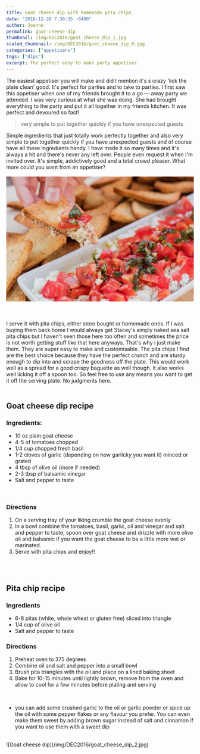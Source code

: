 ```yaml
---
title: Goat cheese dip with homemade pita chips
date: "2016-12-28 7:30:35 -0400"
author: Joanne
permalink: goat-cheese-dip
thumbnail: /img/DEC2016/goat_cheese_dip_1.jpg
scaled_thumbnail: /img/DEC2016/goat_cheese_dip_0.jpg
categories: ["appetizers"]
tags: ["dips"]
excerpt: The perfect easy to make party appetiser
---
```


The easiest appetiser you will make and did I mention it's s crazy 'lick the plate clean' good. It's perfect for parties and to take to parties. I first saw this appetiser when one of my friends brought it to a go &mdash; away party we attended. I was very curious at what she was doing. She had brought everything to the party and put it all together in my friends kitchen. It was perfect and devoured so fast!
<br>

> very simple to put together quickly if you have unexpected guests

Simple ingredients that just totally work perfectly together and also very simple to put together quickly if you have unexpected guests and of course have all these ingredients handy.  I have made it so many times and it's always a hit and there's never any left over.  People even request it when I'm invited over.  It's simple, addictively good and a total crowd pleaser. What more could you want from an appetiser?
<br>
<br>
![Goat cheese dip](/img/DEC2016/goat_cheese_dip_3.jpg)  
<br>
<br>

I serve it with pita chips, either store bought or homemade ones. If I was buying them back home I would always get Stacey's simply naked sea salt pita chips but I haven't seen those here too often and sometimes the price is not worth getting stuff like that here anyways. That's why i just make them. They are super easy to make and customisable. The pita chips I find are the best choice because they have the perfect crunch and are sturdy enough to dip into and scrape the goodness off the plate.  This would work well as a spread for a good crispy baguette as well though.  It also works well licking it off a spoon too. So feel free to use any means you want to get it off the serving plate. No judgments here.  
<br>

## Goat cheese dip recipe

### Ingredients:

* 10 oz plain goat cheese
* 4-5 of tomatoes chopped
* 1/4 cup chopped fresh basil
* 1-2 cloves of garlic (depending on how garlicky you want it) minced or grated
* 4 tbsp of olive oil (more if needed)
* 2-3 tbsp of balsamic vinegar
* Salt and pepper to taste
<br>

### Directions

1. On a serving tray of your liking crumble the goat cheese evenly
1. In a bowl combine the tomatoes, basil, garlic, oil and vinegar and salt and pepper to taste, spoon over goat cheese and drizzle with more olive oil and balsamic if you want the goat cheese to be a little more wet or marinated.  
1. Serve with pita chips and enjoy!!
<br>
<br>

## Pita chip recipe

### Ingredients

* 6-8 pitas (white, whole wheat or gluten free) sliced into triangle
* 1/4 cup of olive oil
* Salt and pepper to taste


### Directions

1. Preheat oven to 375 degrees
1. Combine oil and salt and pepper into a small bowl
1. Brush pita triangles with the oil and place on a lined baking sheet
1. Bake for 10-15 minutes until lightly brown, remove from the oven and allow to cool for a few minutes before plating and serving
<br>

* you can add some crushed garlic to the oil or garlic powder or spice up the oil with some pepper flakes or any flavour you prefer. You can even make them sweet by adding brown sugar instead of salt and cinnamon if you want to use them with a sweet dip  

<br>
![Goat cheese dip](/img/DEC2016/goat_cheese_dip_2.jpg)
